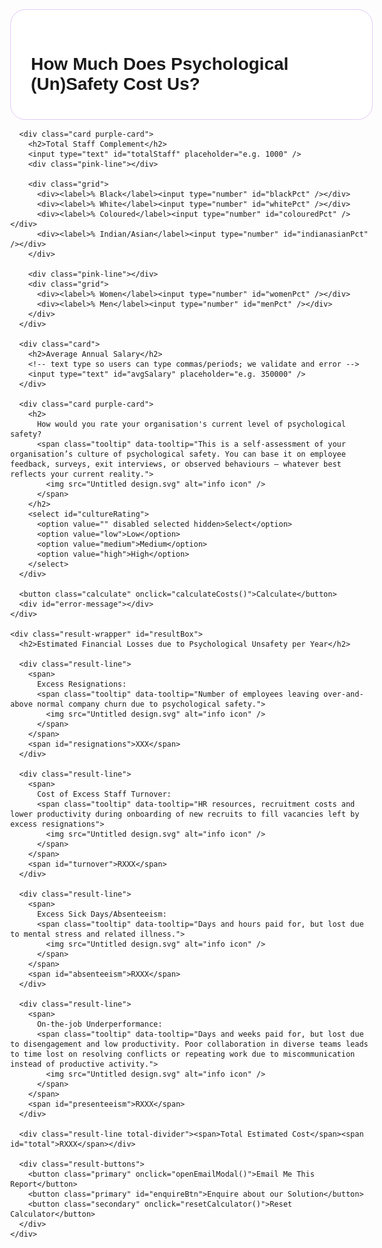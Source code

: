 <!DOCTYPE html>
<html lang="en">
<head>
  <meta charset="UTF-8" />
  <meta name="viewport" content="width=device-width, initial-scale=1.0" />
  <title>Psychological Safety Cost Calculator</title>
  <style>
    body {
      font-family: 'Montserrat', sans-serif;
      margin: 0;
      background-color: transparent;
    }

    .main-wrapper {
      display: flex;
      gap: 1rem;
      align-items: flex-start;
      padding: 2rem;
      max-width: 1200px;
      margin: 0 auto;
    }

    .container {
      width: 580px;
      flex-shrink: 0;
      transition: width 0.3s ease;
    }

    .container.shrink { width: 480px; }

    .result-wrapper {
      flex: 1;
      background-color: #5700ff;
      color: white;
      min-height: 300px;
      align-self: flex-start;
      display: none;
      border-radius: 20px;
      padding: 2rem;
      box-sizing: border-box;
    }

    .card, .subcard {
      border-radius: 24px;
      padding: 2rem;
      margin-bottom: 0;
      border: 1px solid #E3C8F7;
    }
    .card { background-color: white; }
    .purple-card { background-color: #e4c8f7; }

    h1 { font-size: 1.75rem; font-weight: 700; margin-bottom: 0.5rem; }
    h2 { font-size: 0.8rem; font-weight: 700; margin-top: 1rem; margin-bottom: 0.5rem; }

    label { font-weight: 500; font-size: 0.9rem; display: block; margin-bottom: 0.25rem; }

    input, select {
      width: 100%;
      padding: 0.75rem;
      margin-bottom: 0;
      border: none;
      border-radius: 30px;
      font-family: 'Montserrat', sans-serif;
    }

    .purple-card input#totalStaff,
    .purple-card input#womenPct,
    .purple-card input#menPct,
    .purple-card input#blackPct,
    .purple-card input#whitePct,
    .purple-card input#colouredPct,
    .purple-card input#indianasianPct,
    .purple-card select#cultureRating {
      background-color: white;
    }
    .card input, .card select { background-color: #E3C8F7; }

    .grid { display: grid; grid-template-columns: repeat(2, 1fr); gap: 1rem; }

    .pink-line { height: 2px; background-color: #ea0b82; width: 50%; margin: 1.5rem 0; }

    button {
      width: 100%;
      background-color: #5200ff;
      color: white;
      font-weight: 700;
      padding: 1rem;
      border: none;
      border-radius: 20px;
      font-size: 1rem;
      cursor: pointer;
    }

    .result-wrapper h2 {
      font-size: 1.2rem;
      font-weight: 700;
      margin-bottom: 1rem;
      border-bottom: 2px solid white;
      padding-bottom: 0.5rem;
    }

    .result-line { display: flex; justify-content: space-between; margin: 0.4rem 0; font-size: 0.95rem; }

    .result-line.total-divider {
      margin: 1.5rem 0 0.5rem 0;
      border-top: 2px dotted white;
      border-bottom: 2px dotted white;
      padding: 1rem 0;
      font-size: 1.05rem;
      font-weight: bold;
    }

    .result-buttons { margin-top: 2rem; display: flex; flex-direction: column; gap: 1rem; }
    .result-buttons .primary {
      background-color: white; color: #5700ff; border: 2px dotted #ea0b82;
      font-weight: 500; padding: 1rem 1.5rem; border-radius: 999px; font-size: 1rem; cursor: pointer;
    }
    .result-buttons .secondary {
      background-color: #ea0b82; color: white; border: none; font-weight: 500;
      padding: 1rem 1.5rem; border-radius: 999px; font-size: 1rem; cursor: pointer;
    }

    #enquiryModal.show { display: flex !important; }

    .tooltip { position: relative; display: inline-block; vertical-align: super; margin-left: 2px; top: -0.2em; }
    .tooltip img { width: 14px; height: 14px; display: inline; margin: 0; padding: 0; background-color: transparent; vertical-align: middle; line-height: 1; }
    .tooltip:hover::after {
      content: attr(data-tooltip);
      position: absolute;
      background: rgba(0,0,0,0.85);
      color: #fff; padding: 0.6rem 0.8rem; border-radius: 5px; top: 120%; left: 50%;
      transform: translateX(-50%); display: block; max-width: 240px; width: max-content; min-width: 120px;
      white-space: normal; font-size: 0.8rem; z-index: 999; text-align: left;
    }

    .container h2 { font-size: 1.2rem; font-weight: 700; margin-bottom: 1rem; padding-bottom: 0.5rem; border-bottom: none; }
    h2 > a { display: none; }
    select {
      appearance: none; -webkit-appearance: none; -moz-appearance: none;
      padding-right: 2.5rem;
      background-image: url('data:image/svg+xml;utf8,<svg fill="black" height="24" viewBox="0 0 24 24" width="24" xmlns="http://www.w3.org/2000/svg"><path d="M7 10l5 5 5-5z"/></svg>');
      background-repeat: no-repeat; background-position: right 1rem center; background-size: 1rem;
    }

    #error-message {
      color: #a80000; background-color: #fdecea; border: 1px solid #f5c2c0;
      padding: 1rem; border-radius: 10px; margin-bottom: 1rem; display: none; font-size: 0.9rem;
    }
    .input-error { border: 2px solid #ea0b82 !important; background-color: #fff0f5 !important; }

    /* Modal content needs positioning context */
    .modal-content { position: relative; }
    /* The blue X button */
    .modal-close {
      position: absolute; top: 10px; right: 12px; border: none; background: none;
      font-size: 28px; color: #5700ff; cursor: pointer; line-height: 1; padding: 0;
    }
    .modal-close:hover, .modal-close:focus { opacity: 0.8; outline: none; }
  </style>
</head>
<body>
  <div class="main-wrapper">
    <div class="container" id="calcBox">
      <div class="card">
        <h1>How Much Does Psychological (Un)Safety Cost Us?</h1>
      </div>

      <div class="card purple-card">
        <h2>Total Staff Complement</h2>
        <input type="text" id="totalStaff" placeholder="e.g. 1000" />
        <div class="pink-line"></div>

        <div class="grid">
          <div><label>% Black</label><input type="number" id="blackPct" /></div>
          <div><label>% White</label><input type="number" id="whitePct" /></div>
          <div><label>% Coloured</label><input type="number" id="colouredPct" /></div>
          <div><label>% Indian/Asian</label><input type="number" id="indianasianPct" /></div>
        </div>

        <div class="pink-line"></div>
        <div class="grid">
          <div><label>% Women</label><input type="number" id="womenPct" /></div>
          <div><label>% Men</label><input type="number" id="menPct" /></div>
        </div>
      </div>

      <div class="card">
        <h2>Average Annual Salary</h2>
        <!-- text type so users can type commas/periods; we validate and error -->
        <input type="text" id="avgSalary" placeholder="e.g. 350000" />
      </div>

      <div class="card purple-card">
        <h2>
          How would you rate your organisation's current level of psychological safety?
          <span class="tooltip" data-tooltip="This is a self-assessment of your organisation’s culture of psychological safety. You can base it on employee feedback, surveys, exit interviews, or observed behaviours — whatever best reflects your current reality.">
            <img src="Untitled design.svg" alt="info icon" />
          </span>
        </h2>
        <select id="cultureRating">
          <option value="" disabled selected hidden>Select</option>
          <option value="low">Low</option>
          <option value="medium">Medium</option>
          <option value="high">High</option>
        </select>
      </div>

      <button class="calculate" onclick="calculateCosts()">Calculate</button>
      <div id="error-message"></div>
    </div>

    <div class="result-wrapper" id="resultBox">
      <h2>Estimated Financial Losses due to Psychological Unsafety per Year</h2>

      <div class="result-line">
        <span>
          Excess Resignations:
          <span class="tooltip" data-tooltip="Number of employees leaving over-and-above normal company churn due to psychological safety.">
            <img src="Untitled design.svg" alt="info icon" />
          </span>
        </span>
        <span id="resignations">XXX</span>
      </div>

      <div class="result-line">
        <span>
          Cost of Excess Staff Turnover:
          <span class="tooltip" data-tooltip="HR resources, recruitment costs and lower productivity during onboarding of new recruits to fill vacancies left by excess resignations">
            <img src="Untitled design.svg" alt="info icon" />
          </span>
        </span>
        <span id="turnover">RXXX</span>
      </div>

      <div class="result-line">
        <span>
          Excess Sick Days/Absenteeism:
          <span class="tooltip" data-tooltip="Days and hours paid for, but lost due to mental stress and related illness.">
            <img src="Untitled design.svg" alt="info icon" />
          </span>
        </span>
        <span id="absenteeism">RXXX</span>
      </div>

      <div class="result-line">
        <span>
          On-the-job Underperformance:
          <span class="tooltip" data-tooltip="Days and weeks paid for, but lost due to disengagement and low productivity. Poor collaboration in diverse teams leads to time lost on resolving conflicts or repeating work due to miscommunication instead of productive activity.">
            <img src="Untitled design.svg" alt="info icon" />
          </span>
        </span>
        <span id="presenteeism">RXXX</span>
      </div>

      <div class="result-line total-divider"><span>Total Estimated Cost</span><span id="total">RXXX</span></div>

      <div class="result-buttons">
        <button class="primary" onclick="openEmailModal()">Email Me This Report</button>
        <button class="primary" id="enquireBtn">Enquire about our Solution</button>
        <button class="secondary" onclick="resetCalculator()">Reset Calculator</button>
      </div>
    </div>
  </div>

  <!-- Modals -->
  <div id="enquiryModal" style="display:none; position:fixed; top:0; left:0; width:100%; height:100%; background-color:rgba(0,0,0,0.5); z-index:1000; justify-content:center; align-items:center;">
    <div class="modal-content" style="background:white; padding:2rem; border-radius:20px; max-width:500px; width:90%; position:relative; font-family: 'Montserrat', sans-serif;">
      <button class="modal-close" onclick="closeModal()" aria-label="Close">&times;</button>
      <h2 style="margin-top:0;">Enquire About Our Solution</h2>
      <form id="enquiryForm" action="https://formspree.io/f/movlkdbj" method="POST">
        <input type="hidden" name="_subject" value="Psych Safety Calculator - Enquiry about Solution">
        <label for="name">Name</label>
        <input type="text" name="name" required style="width:100%; padding:0.75rem; margin-bottom:1rem; border-radius:30px; border:1px solid #ccc;">
        <label for="email">Email</label>
        <input type="email" name="email" required style="width:100%; padding:0.75rem; margin-bottom:1rem; border-radius:30px; border:1px solid #ccc;">
        <label for="message">Message</label>
        <textarea name="message" rows="4" required style="width:100%; padding:0.75rem; margin-bottom:1rem; border-radius:20px; border:1px solid #ccc;"></textarea>
        <button type="submit" style="background-color:#5700ff; color:white; border:none; padding:1rem 2rem; border-radius:999px; font-weight:500; cursor:pointer;">Send</button>
      </form>
    </div>
  </div>

  <div id="emailModal" style="display:none; position:fixed; top:0; left:0; width:100%; height:100%; background-color:rgba(0,0,0,0.5); z-index:1000; justify-content:center; align-items:center;">
    <div class="modal-content" style="background:white; padding:2rem; border-radius:20px; max-width:500px; width:90%; position:relative; font-family: 'Montserrat', sans-serif;">
      <button class="modal-close" onclick="closeEmailModal()" aria-label="Close">&times;</button>
      <h2 style="margin-top:0;">Get Your Report by Email</h2>
      <form id="emailForm" action="https://formspree.io/f/movlkdbj" method="POST">
        <input type="hidden" name="_subject" value="Psych Safety Calculator - Request Report">
        <label for="firstName">First Name</label>
        <input type="text" name="firstName" required style="width:100%; padding:0.75rem; margin-bottom:1rem; border-radius:30px; border:1px solid #ccc;" />
        <label for="lastName">Last Name</label>
        <input type="text" name="lastName" required style="width:100%; padding:0.75rem; margin-bottom:1rem; border-radius:30px; border:1px solid #ccc;" />
        <label for="email">Email Address</label>
        <input type="email" name="email" required style="width:100%; padding:0.75rem; margin-bottom:1rem; border-radius:30px; border:1px solid #ccc;" />
        <input type="hidden" name="totalCost" id="hiddenTotalCost" />
        <button type="submit" style="background-color:#5700ff; color:white; border:none; padding:1rem 2rem; border-radius:999px; font-weight:500; cursor:pointer;">Send Report</button>
      </form>
    </div>
  </div>

<script>
  // -------- Rates --------
  function getRates(level) {
    const rates = {
      low: {
        turnoverRates: {
          black: { men: 0.07, women: 0.08 },
          white: { men: 0.01, women: 0.015 },
          coloured: { men: 0.03, women: 0.04 },
          indianasian: { men: 0.03, women: 0.04 }
        },
        absenteeismDays: { black: 2, white: 0.5, coloured: 1, indianasian: 1 },
        presenteeismRates: { black: 0.15, white: 0.0375, coloured: 0.09375, indianasian: 0.09375 }
      },
      medium: {
        turnoverRates: {
          black: { men: 0.03, women: 0.04 },
          white: { men: 0.005, women: 0.01 },
          coloured: { men: 0.01, women: 0.02 },
          indianasian: { men: 0.01, women: 0.02 }
        },
        absenteeismDays: { black: 1, white: 0.25, coloured: 0.5, indianasian: 0.5 },
        presenteeismRates: { black: 0.075, white: 0.015, coloured: 0.045, indianasian: 0.045 }
      },
      high: {
        turnoverRates: {
          black: { men: 0.01, women: 0.02 },
          white: { men: 0.0025, women: 0.005 },
          coloured: { men: 0.005, women: 0.01 },
          indianasian: { men: 0.005, women: 0.01 }
        },
        absenteeismDays: { black: 0.5, white: 0.1, coloured: 0.25, indianasian: 0.25 },
        presenteeismRates: { black: 0.0375, white: 0.0075, coloured: 0.01875, indianasian: 0.01875 }
      }
    };
    return rates[level];
  }

  // -------- Calculator --------
  function calculateCosts() {
    const errorBox = document.getElementById('error-message');

    // Clear previous errors
    document.querySelectorAll('.input-error').forEach(el => el.classList.remove('input-error'));
    errorBox.textContent = '';
    errorBox.style.display = 'none';

    const select = document.getElementById('cultureRating');
    const culture = select.value;

    // salary + total staff must be digits only (no , or .)
    const salaryEl = document.getElementById('avgSalary');
    const salaryRaw = salaryEl.value.trim();
    const salaryDigitsOnly = /^[0-9]+$/.test(salaryRaw);

    const totalStaffEl = document.getElementById('totalStaff');
    const totalStaffRaw = totalStaffEl.value.trim();
    const totalDigitsOnly = /^[0-9]+$/.test(totalStaffRaw);

    let hasError = false;
    let message = '';

    if (!culture) {
      select.classList.add('input-error');
      message += 'Please select your organisation\'s level of psychological safety.\n';
      hasError = true;
    }
    if (!totalDigitsOnly || parseInt(totalStaffRaw || '0', 10) <= 0) {
      totalStaffEl.classList.add('input-error');
      message += 'Total Staff must be numbers only and greater than 0.\n';
      hasError = true;
    }
    if (!salaryDigitsOnly) {
      salaryEl.classList.add('input-error');
      message += 'Average Annual Salary must be numbers only (no commas or periods).\n';
      hasError = true;
    }

    // Validate race & gender sums
    const getPct = id => parseFloat(document.getElementById(id).value || 0) / 100;
    const raceTotal = getPct('blackPct') + getPct('whitePct') + getPct('colouredPct') + getPct('indianasianPct');
    const genderTotal = getPct('menPct') + getPct('womenPct');

    if (Math.abs(raceTotal - 1) > 0.01) {
      ['blackPct','whitePct','colouredPct','indianasianPct'].forEach(id => {
        document.getElementById(id).classList.add('input-error');
      });
      message += 'Race percentages must add up to 100%.\n';
      hasError = true;
    }
    if (Math.abs(genderTotal - 1) > 0.01) {
      ['womenPct','menPct'].forEach(id => {
        document.getElementById(id).classList.add('input-error');
      });
      message += 'Gender percentages must add up to 100%.\n';
      hasError = true;
    }

    if (hasError) {
      errorBox.textContent = message.trim();
      errorBox.style.display = 'block';
      return;
    }

    // Inputs
    const total = parseInt(totalStaffRaw, 10);
    const avgSalary = parseInt(salaryRaw, 10);
    const { turnoverRates, absenteeismDays, presenteeismRates } = getRates(culture);

    const raceGroups = {
      black: { pct: getPct('blackPct'), salary: avgSalary },
      white: { pct: getPct('whitePct'), salary: avgSalary },
      coloured: { pct: getPct('colouredPct'), salary: avgSalary },
      indianasian: { pct: getPct('indianasianPct'), salary: avgSalary }
    };
    const genderSplit = { men: getPct('menPct'), women: getPct('womenPct') };

    // Costs
    let turnoverCost = 0, absenteeismCost = 0, presenteeismCost = 0, totalExits = 0;

    for (const [race, group] of Object.entries(raceGroups)) {
      const headcount = total * group.pct;
      const maleHeadcount = headcount * genderSplit.men;
      const femaleHeadcount = headcount * genderSplit.women;
      const exits = (maleHeadcount * turnoverRates[race].men) + (femaleHeadcount * turnoverRates[race].women);
      totalExits += exits;

      turnoverCost     += exits * (0.5 * group.salary);
      absenteeismCost  += absenteeismDays[race] * (group.salary / 220) * headcount * 0.88;
      presenteeismCost += headcount * group.salary * presenteeismRates[race];
    }

    const totalCost = turnoverCost + absenteeismCost + presenteeismCost;

    // Display (resignations shown as whole number; calc keeps decimals)
    document.getElementById('resignations').textContent = Math.floor(totalExits).toLocaleString();
    document.getElementById('turnover').textContent     = 'R ' + Math.round(turnoverCost).toLocaleString();
    document.getElementById('absenteeism').textContent  = 'R ' + Math.round(absenteeismCost).toLocaleString();
    document.getElementById('presenteeism').textContent = 'R ' + Math.round(presenteeismCost).toLocaleString();
    document.getElementById('total').textContent        = 'R ' + Math.round(totalCost).toLocaleString();

    // Reveal + scroll
    document.getElementById('calcBox').classList.add('shrink');
    document.getElementById('resultBox').style.display = 'block';
    document.getElementById('resultBox').scrollIntoView({ behavior: 'smooth', block: 'start' });
  }

  // -------- Modal helpers --------
  function openEmailModal() {
    document.getElementById('emailModal').style.display = 'flex';
    const totalCost = document.getElementById('total').textContent;
    document.getElementById('hiddenTotalCost').value = totalCost;
  }
  function closeEmailModal() { document.getElementById('emailModal').style.display = 'none'; }
  function closeModal()      { document.getElementById('enquiryModal').style.display = 'none'; }

  function resetCalculator() {
    const inputs = document.querySelectorAll('input, select');
    inputs.forEach(input => {
      if (input.tagName === 'SELECT') input.selectedIndex = 0;
      else input.value = '';
    });
    document.getElementById('resultBox').style.display = 'none';
    document.getElementById('calcBox').classList.remove('shrink');
    const errorBox = document.getElementById('error-message');
    errorBox.textContent = '';
    errorBox.style.display = 'none';
    document.querySelectorAll('.input-error').forEach(el => el.classList.remove('input-error'));
  }

  // -------- Page wiring --------
  document.addEventListener('DOMContentLoaded', () => {
    // Open enquiry modal
    const enquireBtn = document.getElementById('enquireBtn');
    if (enquireBtn) {
      enquireBtn.addEventListener('click', () => {
        document.getElementById('enquiryModal').style.display = 'flex';
      });
    }

    // Close modals when clicking the backdrop
    ['enquiryModal', 'emailModal'].forEach(id => {
      const modal = document.getElementById(id);
      if (!modal) return;
      modal.addEventListener('click', (e) => {
        if (e.target === modal) modal.style.display = 'none';
      });
    });

    // Close on ESC key
    document.addEventListener('keydown', (e) => {
      if (e.key === 'Escape') {
        const enquiry = document.getElementById('enquiryModal');
        const email = document.getElementById('emailModal');
        if (enquiry && enquiry.style.display === 'flex') enquiry.style.display = 'none';
        if (email && email.style.display === 'flex') email.style.display = 'none';
      }
    });

    // Remove red highlight and hide error message as user types
    document.querySelectorAll('input, select').forEach(input => {
      input.addEventListener('input', () => {
        input.classList.remove('input-error');
        document.getElementById('error-message').style.display = 'none';
      });
    });

    // Input hints
    const totalEl = document.getElementById('totalStaff');
    if (totalEl) { totalEl.setAttribute('inputmode','numeric'); totalEl.setAttribute('pattern','[0-9]*'); }
    const salaryEl = document.getElementById('avgSalary');
    if (salaryEl) { salaryEl.setAttribute('inputmode','numeric'); }

    // ----- Formspree handlers -----

    // Enquiry (no attachment)
    const enquiryForm = document.getElementById('enquiryForm');
    if (enquiryForm) {
      enquiryForm.addEventListener('submit', (e) => {
        e.preventDefault();
        const data = new FormData(enquiryForm);
        fetch(enquiryForm.action, {
          method: 'POST',
          body: data,
          headers: { 'Accept': 'application/json' }
        }).then(res => {
          if (res.ok) {
            window.open('https://runtothemonster.com/thankyou', '_blank'); // optional
            closeModal();
            enquiryForm.reset();
          } else {
            res.text().then(t => console.error('Formspree error:', res.status, t));
            alert('Oops! There was a problem submitting your form.');
          }
        }).catch(err => {
          console.error('Network error:', err);
          alert('Oops! There was a network problem.');
        });
      });
    }

    // Email form (with attachment)
    const emailForm = document.getElementById('emailForm');
    if (emailForm) {
      emailForm.addEventListener('submit', async (e) => {
        e.preventDefault();
        const data = new FormData(emailForm);

        // Placeholder PDF; replace with your real PDF bytes if you have a generator
        const pdfBlob = new Blob(
          ["Psych Safety Report\n\n(This is a test placeholder PDF body.)"],
          { type: 'application/pdf' }
        );

        // If your Formspree supports attachments, keep size < ~10MB
        if (pdfBlob.size > 9_500_000) {
          alert('Report is too large to send. Please try with smaller inputs.');
          return;
        }

        // IMPORTANT: many Formspree plans expect the field name "file"
        data.append('file', pdfBlob, 'PsychSafetyReport.pdf');

        try {
          const res = await fetch(emailForm.action, {
            method: 'POST',
            body: data,
            headers: { 'Accept': 'application/json' }
          });
          const text = await res.text();
          if (!res.ok) {
            console.error('Formspree error:', res.status, text);
            alert('Form submit failed. Check the browser console for details.');
            return;
          }
          window.open('https://runtothemonster.com/thankyou', '_blank'); // optional
          closeEmailModal();
          emailForm.reset();
        } catch (err) {
          console.error('Network error:', err);
          alert('Network error submitting the form.');
        }
      });
    }
  });
</script>

</body>
</html>
